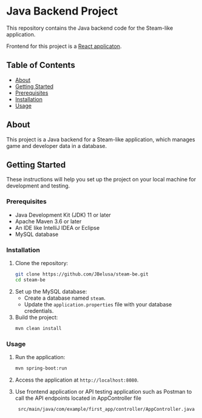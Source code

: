 # Java Backend Project

This repository contains the Java backend code for the Steam-like application.

Frontend for this project is a [React applicaton](https://github.com/JBelusa/steam-fe).

## Table of Contents

- [About](#about)
- [Getting Started](#getting-started)
- [Prerequisites](#prerequisites)
- [Installation](#installation)
- [Usage](#usage)


## About

This project is a Java backend for a Steam-like application, which manages game and developer data in a database.

## Getting Started

These instructions will help you set up the project on your local machine for development and testing.

### Prerequisites

- Java Development Kit (JDK) 11 or later
- Apache Maven 3.6 or later
- An IDE like IntelliJ IDEA or Eclipse
- MySQL database

### Installation

1. Clone the repository:
    ```sh
    git clone https://github.com/JBelusa/steam-be.git
    cd steam-be
    ```
2. Set up the MySQL database:
    - Create a database named `steam`.
    - Update the `application.properties` file with your database credentials.
3. Build the project:
    ```sh
    mvn clean install
    ```

### Usage

1. Run the application:
    ```sh
    mvn spring-boot:run
    ```
2. Access the application at `http://localhost:8080`.


3. Use frontend application or API testing application such as Postman to call the API endpoints located in AppController file
   ```sh
    src/main/java/com/example/first_app/controller/AppController.java
    ```
